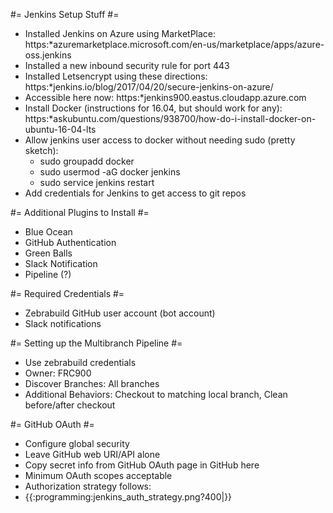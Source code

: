 #= Jenkins Setup Stuff #=
  - Installed Jenkins on Azure using MarketPlace: https:*azuremarketplace.microsoft.com/en-us/marketplace/apps/azure-oss.jenkins
  - Installed a new inbound security rule for port 443
  - Installed Letsencrypt using these directions: https:*jenkins.io/blog/2017/04/20/secure-jenkins-on-azure/
  - Accessible here now: https:*jenkins900.eastus.cloudapp.azure.com
  - Install Docker (instructions for 16.04, but should work for any): https:*askubuntu.com/questions/938700/how-do-i-install-docker-on-ubuntu-16-04-lts
  - Allow jenkins user access to docker without needing sudo (pretty sketch): 
    - sudo groupadd docker
    - sudo usermod -aG docker jenkins
    - sudo service jenkins restart
  - Add credentials for Jenkins to get access to git repos


#= Additional Plugins to Install #=
  - Blue Ocean
  - GitHub Authentication
  - Green Balls
  - Slack Notification
  - Pipeline (?)

#= Required Credentials #=

  - Zebrabuild GitHub user account (bot account)
  - Slack notifications

#= Setting up the Multibranch Pipeline #=
  - Use zebrabuild credentials
  - Owner: FRC900
  - Discover Branches: All branches
  - Additional Behaviors: Checkout to matching local branch, Clean before/after checkout

#= GitHub OAuth #=
  - Configure global security
  - Leave GitHub web URI/API alone
  - Copy secret info from GitHub OAuth page in GitHub here
  - Minimum OAuth scopes acceptable
  - Authorization strategy follows:
  - {{:programming:jenkins_auth_strategy.png?400|}}